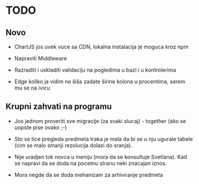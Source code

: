 # TODO

## Novo

- ChartJS jos uvek vuce sa CDN, lokalna instalacija je moguca kroz npm

- Napraviti Middleware

- Razraditi i uskladiti validaciju na pogledima u bazi i u kontrolerima

- Edge koliko ja vidim ne šiša zadate širine kolona u procentima, serem mu se na ivicu

## Krupni zahvati na programu

- Jos jednom proveriti sve migracije (za svaki slucaj) - together (ako se uopste pise ovako ;-)

- Sto se tice pregleda predmeta traka je mala da bi se u nju ugurale tabele (cim se malo smanji rezolucija dolazi do sranja).

- Nije uradjen tok novca u meniju (mora da se konsultuje Svetlana). Kad se napravi da se doda na pocetnu stranu neki znacajan iznos.

- Mora negde da se doda mehanizam za arhiviranje predmeta
